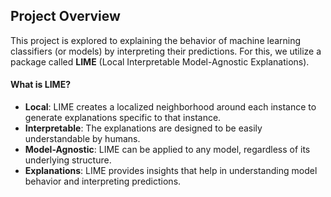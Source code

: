 ## Project Overview

This project is explored to explaining the behavior of machine learning classifiers (or models) by interpreting their predictions. For this, we utilize a package called **LIME** (Local Interpretable Model-Agnostic Explanations).

#### What is LIME?
- **Local**: LIME creates a localized neighborhood around each instance to generate explanations specific to that instance.
- **Interpretable**: The explanations are designed to be easily understandable by humans.
- **Model-Agnostic**: LIME can be applied to any model, regardless of its underlying structure.
- **Explanations**: LIME provides insights that help in understanding model behavior and interpreting predictions.


